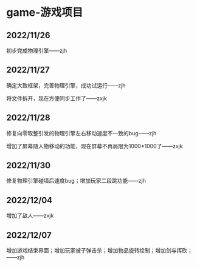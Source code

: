 # game-游戏项目

## 2022/11/26

初步完成物理引擎——zjh

## 2022/11/27

确定大致框架，完善物理引擎，成功试运行——zjh

将文件拆开，现在方便同步工作了——zxjk

## 2022/11/28

修复向零取整引发的物理引擎左右移动速度不一致的bug——zjh

增加了屏幕随人物移动的功能，现在屏幕不再局限为1000*1000了——zxjk

## 2022/11/30

修复物理引擎碰墙后速度bug；增加玩家二段跳功能——zjh

## 2022/12/04

增加了敌人——zxjk

## 2022/12/07

增加游戏结束界面；增加玩家被子弹击杀；增加物品旋转绘制；增加剑与挥砍；——zjh
